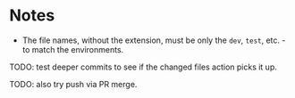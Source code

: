 # Notes

- The file names, without the extension, must be only the `dev`, `test`, etc. - to match the environments.

TODO: test deeper commits to see if the changed files action picks it up.

TODO: also try push via PR merge.
